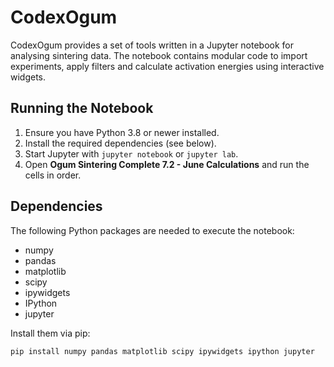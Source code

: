 # CodexOgum

CodexOgum provides a set of tools written in a Jupyter notebook for analysing sintering data. The notebook contains modular code to import experiments, apply filters and calculate activation energies using interactive widgets.

## Running the Notebook

1. Ensure you have Python 3.8 or newer installed.
2. Install the required dependencies (see below).
3. Start Jupyter with `jupyter notebook` or `jupyter lab`.
4. Open **Ogum Sintering Complete 7.2 - June Calculations** and run the cells in order.

## Dependencies

The following Python packages are needed to execute the notebook:

- numpy
- pandas
- matplotlib
- scipy
- ipywidgets
- IPython
- jupyter

Install them via pip:

```bash
pip install numpy pandas matplotlib scipy ipywidgets ipython jupyter
```
